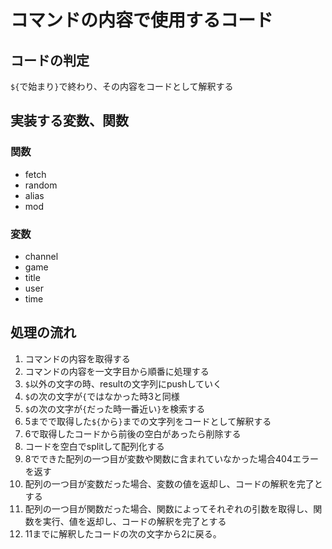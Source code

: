 # コマンドの内容で使用するコード

## コードの判定
`${`で始まり`}`で終わり、その内容をコードとして解釈する

## 実装する変数、関数
### 関数
- fetch
- random
- alias
- mod

### 変数
- channel
- game
- title
- user
- time

## 処理の流れ
1. コマンドの内容を取得する
2. コマンドの内容を一文字目から順番に処理する
3. `$`以外の文字の時、resultの文字列にpushしていく
4. `$`の次の文字が`{`ではなかった時3と同様
5. `$`の次の文字が`{`だった時一番近い`}`を検索する
6. 5までで取得した`${`から`}`までの文字列をコードとして解釈する
7. 6で取得したコードから前後の空白があったら削除する
8. コードを空白でsplitして配列化する
9. 8でできた配列の一つ目が変数や関数に含まれていなかった場合404エラーを返す
10. 配列の一つ目が変数だった場合、変数の値を返却し、コードの解釈を完了とする
11. 配列の一つ目が関数だった場合、関数によってそれぞれの引数を取得し、関数を実行、値を返却し、コードの解釈を完了とする
12. 11までに解釈したコードの次の文字から2に戻る。